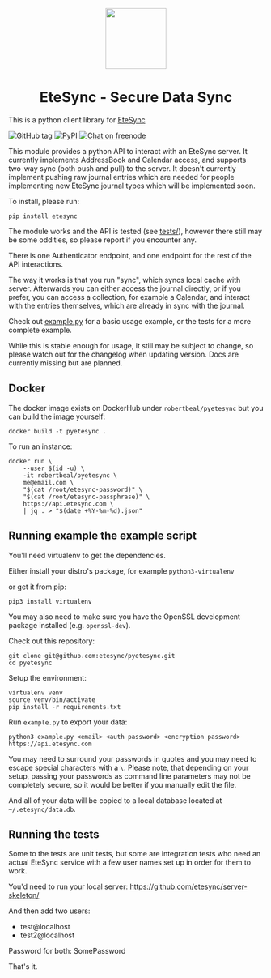 <p align="center">
  <img width="120" src="icon.svg" />
  <h1 align="center">EteSync - Secure Data Sync</h1>
</p>

This is a python client library for [EteSync](https://www.etesync.com)

![GitHub tag](https://img.shields.io/github/tag/etesync/pyetesync.svg)
[![PyPI](https://img.shields.io/pypi/v/etesync.svg)](https://pypi.python.org/pypi/etesync/)
[![Chat on freenode](https://img.shields.io/badge/irc.freenode.net-%23EteSync-blue.svg)](https://webchat.freenode.net/?channels=#etesync)

This module provides a python API to interact with an EteSync server.
It currently implements AddressBook and Calendar access, and supports two-way
sync (both push and pull) to the server.
It doesn't currently implement pushing raw journal entries which are needed for
people implementing new EteSync journal types which will be implemented soon.

To install, please run:

```
pip install etesync
```

The module works and the API is tested (see [tests/](tests/)), however there still
may be some oddities, so please report if you encounter any.

There is one Authenticator endpoint, and one endpoint for the rest of the API
interactions.

The way it works is that you run "sync", which syncs local cache with server.
Afterwards you can either access the journal directly, or if you prefer,
you can access a collection, for example a Calendar, and interact with the
entries themselves, which are already in sync with the journal.

Check out [example.py](example.py) for a basic usage example, or the tests
for a more complete example.

While this is stable enough for usage, it still may be subject to change, so
please watch out for the changelog when updating version.
Docs are currently missing but are planned.

## Docker

The docker image exists on DockerHub under `robertbeal/pyetesync` but you can build the image yourself:

`docker build -t pyetesync .`

To run an instance:

```
docker run \
    --user $(id -u) \
    -it robertbeal/pyetesync \
    me@email.com \
    "$(cat /root/etesync-password)" \
    "$(cat /root/etesync-passphrase)" \
    https://api.etesync.com \
    | jq . > "$(date +%Y-%m-%d).json"
```

## Running example the example script

You'll need virtualenv to get the dependencies.

Either install your distro's package, for example `python3-virtualenv`

or get it from pip:

```
pip3 install virtualenv
```

You may also need to make sure you have the OpenSSL development package
installed (e.g. `openssl-dev`).

Check out this repository:

```
git clone git@github.com:etesync/pyetesync.git
cd pyetesync
```

Setup the environment:

```
virtualenv venv
source venv/bin/activate
pip install -r requirements.txt
```

Run `example.py` to export your data:

```
python3 example.py <email> <auth password> <encryption password> https://api.etesync.com
```

You may need to surround your passwords in quotes and you may need to escape special characters with a `\`.
Please note, that depending on your setup, passing your passwords as command line parameters may not be completely secure,
so it would be better if you manually edit the file.

And all of your data will be copied to a local database located at `~/.etesync/data.db`.

## Running the tests

Some to the tests are unit tests, but some are integration tests who need an actual EteSync service with a few user names set up in order for them to work.

You'd need to run your local server: https://github.com/etesync/server-skeleton/

And then add two users:

- test@localhost
- test2@localhost

Password for both: SomePassword

That's it.
